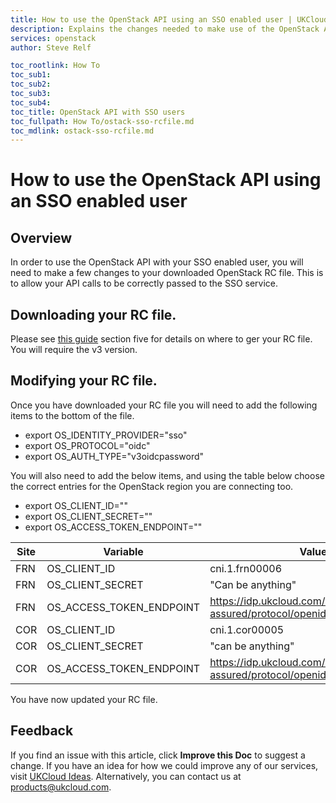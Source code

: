 ```yaml
---
title: How to use the OpenStack API using an SSO enabled user | UKCloud Ltd
description: Explains the changes needed to make use of the OpenStack API with an SSO enabled user.
services: openstack
author: Steve Relf

toc_rootlink: How To
toc_sub1: 
toc_sub2:
toc_sub3:
toc_sub4:
toc_title: OpenStack API with SSO users
toc_fullpath: How To/ostack-sso-rcfile.md
toc_mdlink: ostack-sso-rcfile.md
---
```


# How to use the OpenStack API using an SSO enabled user

## Overview

In order to use the OpenStack API with your SSO enabled user, you will need to make a few changes to your downloaded OpenStack RC file. This is to allow your API calls to be correctly passed to the SSO service.

## Downloading your RC file.

Please see [this guide](ostack-how-use-cli.md) section five for details on where to ger your RC file. You will require the v3 version. 

## Modifying your RC file.

Once you have downloaded your RC file you will need to add the following items to the bottom of the file.


* export OS_IDENTITY_PROVIDER="sso"
* export OS_PROTOCOL="oidc"
* export OS_AUTH_TYPE="v3oidcpassword"

You will also need to add the below items, and using the table below choose the correct entries for the OpenStack region you are connecting too.
* export OS_CLIENT_ID=""
* export OS_CLIENT_SECRET=""
* export OS_ACCESS_TOKEN_ENDPOINT=""

| Site | Variable | Value|
| ---  | ---------|------|
| FRN  | OS_CLIENT_ID | cni.1.frn00006 |
| FRN  | OS_CLIENT_SECRET | "Can be anything" |
| FRN  | OS_ACCESS_TOKEN_ENDPOINT | https://idp.ukcloud.com/auth/realms/client-assured/protocol/openid-connect/token |
| COR  | OS_CLIENT_ID | cni.1.cor00005 |
| COR  | OS_CLIENT_SECRET | "can be anything" |
| COR  | OS_ACCESS_TOKEN_ENDPOINT | https://idp.ukcloud.com/auth/realms/client-assured/protocol/openid-connect/token |

You have now updated your RC file.

## Feedback

If you find an issue with this article, click **Improve this Doc** to suggest a change. If you have an idea for how we could improve any of our services, visit [UKCloud Ideas](https://ideas.ukcloud.com). Alternatively, you can contact us at <products@ukcloud.com>.
